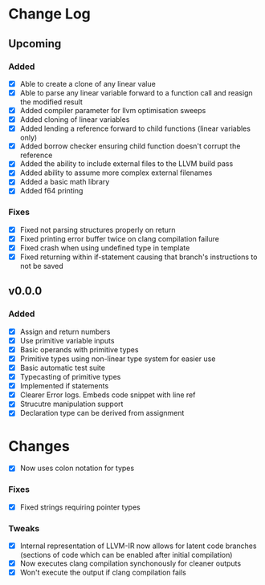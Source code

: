 # Change Log

## Upcoming

### Added
- [x] Able to create a clone of any linear value
- [x] Able to parse any linear variable forward to a function call and reasign the modified result
- [x] Added compiler parameter for llvm optimisation sweeps
- [x] Added cloning of linear variables
- [x] Added lending a reference forward to child functions (linear variables only)
- [x] Added borrow checker ensuring child function doesn't corrupt the reference
- [x] Added the ability to include external files to the LLVM build pass
- [x] Added ability to assume more complex external filenames
- [x] Added a basic math library
- [x] Added f64 printing

### Fixes
- [x] Fixed not parsing structures properly on return
- [x] Fixed printing error buffer twice on clang compilation failure
- [x] Fixed crash when using undefined type in template
- [x] Fixed returning within if-statement causing that branch's instructions to not be saved

## v0.0.0

### Added
- [x] Assign and return numbers
- [x] Use primitive variable inputs
- [x] Basic operands with primitive types
- [x] Primitive types using non-linear type system for easier use
- [x] Basic automatic test suite
- [x] Typecasting of primitive types
- [x] Implemented if statements
- [x] Clearer Error logs. Embeds code snippet with line ref
- [x] Strucutre manipulation support
- [x] Declaration type can be derived from assignment

# Changes
- [x] Now uses colon notation for types

### Fixes
- [x] Fixed strings requiring pointer types

### Tweaks
- [x] Internal representation of LLVM-IR now allows for latent code branches (sections of code which can be enabled after initial compilation)
- [x] Now executes clang compilation synchonously for cleaner outputs
- [x] Won't execute the output if clang compilation fails